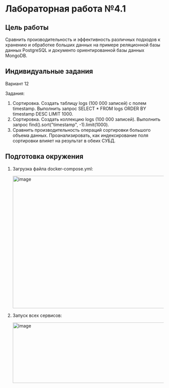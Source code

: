 # Лабораторная работа №4.1
## Цель работы
Сравнить производительность и эффективность различных подходов к хранению и обработке больших данных на примере реляционной базы данных PostgreSQL и документо ориентированной базы данных MongoDB.
## Индивидуальные задания
Вариант 12

Задания:
1. Сортировка. Создать таблицу logs (100 000 записей) с полем timestamp. Выполнить запрос SELECT * FROM logs ORDER BY timestamp DESC LIMIT 1000.
2. Сортировка. Создать коллекцию logs (100 000 записей). Выполнить запрос find().sort("timestamp", -1).limit(1000).
3. Сравнить производительность операций сортировки большого объема данных. Проанализировать, как индексирование поля сортировки влияет на результат в обеих СУБД.

## Подготовка окружения
1. Загрузка файла docker-compose.yml:
   
   <img width="700" height="420" alt="image" src="https://github.com/user-attachments/assets/3a2b9269-49cc-4a94-8cbe-9bab4e7cc788" />

2. Запуск всех сервисов:

   <img width="990" height="192" alt="image" src="https://github.com/user-attachments/assets/3c319ae0-5386-4d14-b0c0-da17c2e58127" />

